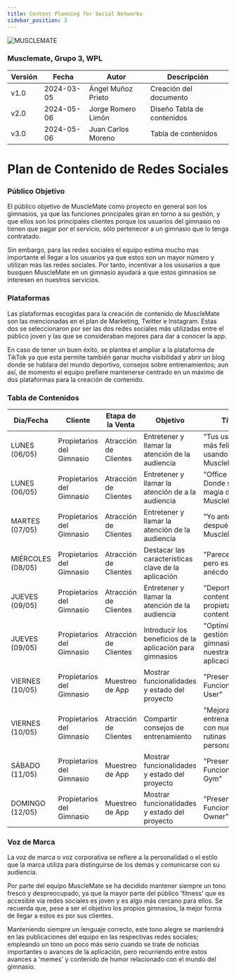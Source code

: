 ```yaml
---
title: Content Planning for Social Networks
sidebar_position: 3
---
```

![MUSCLEMATE](logo.png)

### Musclemate, Grupo 3, WPL

| Versión | Fecha      | Autor         | Descripción            |
| ------- | ---------- | -----         | ---------------------- |
| v1.0    | 2024-03-05 | Ángel Muñoz Prieto  | Creación del documento |
| v2.0    | 2024-05-06 | Jorge Romero Limón  | Diseño Tabla de contenidos |
| v3.0    | 2024-05-06 | Juan Carlos Moreno  | Tabla de contenidos |

# Plan de Contenido de Redes Sociales

### Público Objetivo

El público objetivo de MuscleMate como proyecto en general son los gimnasios, ya que las funciones principales giran en torno a su gestión, y que ellos son los principales clientes porque los usuarios del gimnasio no tienen que pagar por el servicio, sólo pertenecer a un gimnasio que lo tenga contratado.

Sin embargo, para las redes sociales el equipo estima mucho mas importante el llegar a los usuarios ya que estos son un mayor número y utilizan más las redes sociales. Por tanto, incentivar a los ususarios a que busquen MuscleMate en un gimnasio ayudará a que estos gimnasios se interesen en nuestros servicios.

### Plataformas 

Las plataformas escogidas para la creación de contenido de MuscleMate son las mencionadas en el plan de Marketing, Twitter e Instagram. Estas dos se seleccionaron por ser las dos redes sociales más utilizadas entre el público joven y las que se consideraban mejores para dar a conocer la app.

En caso de tener un buen éxito, se plantea el ampliar a la plataforma de TikTok ya que esta permite también ganar mucha visibilidad y abrir un blog donde se hablara del mundo deportivo, consejos sobre entrenamientos; aun así, de momento el equipo prefiere mantenerse centrado en un máximo de dos plataformas para la creación de contenido.

### Tabla de Contenidos

| Día/Fecha | Cliente | Etapa de la Venta |   Objetivo  |   Título   | Temas, Palabras Clave, Hashtags | Formato/Tipo | Responsable | Canales | Resultados |
| ----- | ----- | -----| ----- | ----- | ----- | -----| ----- | -----| ----- |
| LUNES (06/05) | Propietarios del Gimnasio | Atracción de Clientes | Entretener y llamar la atención de la audiencia | "Tus usuario son más felices usando MuscleMate" | #GestiónDeGimnasios #Gym #GymStyle #Lentejas | Publicación meme | Ángel Muñoz | Instagram, Twitter | 100 visualizaciones |
| LUNES (06/05) | Propietarios del Gimnasio | Atracción de Clientes | Entretener y llamar la atención de a la audiencia | "Office Tour: Donde se crea la magia de MuscleMate" | #Gimnasio #Humor #Fitness | Video Meme, Foto Edit | Jorge | Instagram, TikTok, Twitter | 100 visualizaciones|
| MARTES (07/05) | Propietarios del Gimnasio | Atracción de Clientes |  Entretener y llamar la atención de la audiencia | "Yo antes vs después de usar MuscleMate" | #GestiónDeGimnasios #Gym #GymStyle #Lentejas | Publicación meme | Jorge Romero | Instagram | 100 visualizaciones|
| MIÉRCOLES (08/05) | Propietarios del Gimnasio | Atracción de Clientes | Destacar las características clave de la aplicación | "Parece chiste pero es anécdota" | #GestiónDeGimnasios #Gym #GymStyle #Lentejas | Publicación meme | Jorge Romero | Instagram, Twitter | 150 visualizaciones |
| JUEVES (09/05) | Propietarios del Gimnasio | Atracción de Clientes |  Entretener y llamar la atención de la audiencia | "Deportistas contentos, propietario contento" | #GestiónDeGimnasios #Gym #GymStyle #Lentejas | Publicación meme | Ángel Muñoz | Instagram | 150 visualizaciones |
| JUEVES (09/05) | Propietarios del Gimnasio | Atracción de Clientes | Introducir los beneficios de la aplicación para gimnasios | "Optimiza la gestión de tu gimnasio con nuestra aplicación" | #GestiónDeGimnasios #Eficiencia #SoftwareGimnasio | Video explicativo | Ángel Muñoz | Twitter,Instagram | 150 visualizaciones |
| VIERNES (10/05) | Propietarios del Gimnasio | Muestreo de App | Mostrar funcionalidades y estado del proyecto | "Presentando Funcionalidades: User" | #GestiónDeGimnasios #Gym #GymStyle #Lentejas | Anuncio, Foto Edit | Jorge y Ángel | Instagram | 220 visualizaciones|
| VIERNES (10/05) | Propietarios del Gimnasio | Atracción de Clientes | Compartir consejos de entrenamiento | "Mejora tus entrenamientos con nuestras rutinas personalizadas" | #Entrenamiento #RutinasGimnasio #Salud | Infografía| Jorge | Instagram, Twitter| 200 visualizaciones|
| SÁBADO (11/05) | Propietarios del Gimnasio | Muestreo de App | Mostrar funcionalidades y estado del proyecto | "Presentando Funcionalidades: Gym" | #GestiónDeGimnasios #Gym #GymStyle #Lentejas | Anuncio, Foto Edit | Jorge y Ángel | Instagram | 220 visualizaciones|
| DOMINGO (12/05) | Propietarios del Gimnasio | Muestreo de App | Mostrar funcionalidades y estado del proyecto | "Presentando Funcionalidades: Owner" | #GestiónDeGimnasios #Gym #GymStyle #Lentejas | Anuncio, Foto Edit | Jorge y Ángel | Instagram, Twitter | 250 visualizaciones|

### Voz de Marca 

La voz de marca o voz corporativa se refiere a la personalidad o el estilo que la marca utiliza para distinguirse de los demás y comunicarse con su audiencia.

Por parte del equipo MuscleMate se ha decidido mantener siempre un tono fresco y despreocupado, ya que la mayor parte del público 'fitness' que es accesible vía redes sociales es joven y es algo más cercano para ellos. Se recuerda que, pese a ser el objetivo los propios gimnasios, la mejor forma de llegar a estos es por sus clientes.

Manteniendo siempre un lenguaje correcto, este tono alegre se mantendrá en las publicaciones del equipo en las respectivas redes sociales; empleando un tono un poco más serio cuando se trate de noticias importantes o avances de la aplicación, pero recurriendo entre estos avances a 'memes' y contenido de humor relacionado con el mundo del gimnasio.
